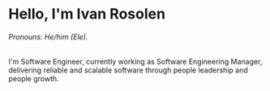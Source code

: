 # Hello, I'm Ivan Rosolen

###### Pronouns: He/him (Ele).

I'm Software Engineer, currently working as Software Engineering Manager, delivering reliable and scalable software through people leadership and people growth.
